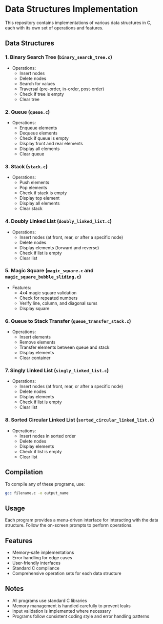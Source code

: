 # Data Structures Implementation

This repository contains implementations of various data structures in C, each with its own set of operations and features.

## Data Structures

### 1. Binary Search Tree (`binary_search_tree.c`)
- Operations:
  - Insert nodes
  - Delete nodes
  - Search for values
  - Traversal (pre-order, in-order, post-order)
  - Check if tree is empty
  - Clear tree

### 2. Queue (`queue.c`)
- Operations:
  - Enqueue elements
  - Dequeue elements
  - Check if queue is empty
  - Display front and rear elements
  - Display all elements
  - Clear queue

### 3. Stack (`stack.c`)
- Operations:
  - Push elements
  - Pop elements
  - Check if stack is empty
  - Display top element
  - Display all elements
  - Clear stack

### 4. Doubly Linked List (`doubly_linked_list.c`)
- Operations:
  - Insert nodes (at front, rear, or after a specific node)
  - Delete nodes
  - Display elements (forward and reverse)
  - Check if list is empty
  - Clear list

### 5. Magic Square (`magic_square.c` and `magic_square_bubble_sliding.c`)
- Features:
  - 4x4 magic square validation
  - Check for repeated numbers
  - Verify line, column, and diagonal sums
  - Display square

### 6. Queue to Stack Transfer (`queue_transfer_stack.c`)
- Operations:
  - Insert elements
  - Remove elements
  - Transfer elements between queue and stack
  - Display elements
  - Clear container

### 7. Singly Linked List (`singly_linked_list.c`)
- Operations:
  - Insert nodes (at front, rear, or after a specific node)
  - Delete nodes
  - Display elements
  - Check if list is empty
  - Clear list

### 8. Sorted Circular Linked List (`sorted_circular_linked_list.c`)
- Operations:
  - Insert nodes in sorted order
  - Delete nodes
  - Display elements
  - Check if list is empty
  - Clear list

## Compilation

To compile any of these programs, use:
```bash
gcc filename.c -o output_name
```

## Usage

Each program provides a menu-driven interface for interacting with the data structure. Follow the on-screen prompts to perform operations.

## Features

- Memory-safe implementations
- Error handling for edge cases
- User-friendly interfaces
- Standard C compliance
- Comprehensive operation sets for each data structure

## Notes

- All programs use standard C libraries
- Memory management is handled carefully to prevent leaks
- Input validation is implemented where necessary
- Programs follow consistent coding style and error handling patterns
